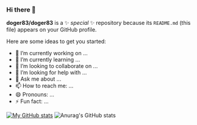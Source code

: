 ### Hi there 👋


**doger83/doger83** is a ✨ _special_ ✨ repository because its `README.md` (this file) appears on your GitHub profile.

Here are some ideas to get you started:

- 🔭 I’m currently working on ...
- 🌱 I’m currently learning ...
- 👯 I’m looking to collaborate on ...
- 🤔 I’m looking for help with ...
- 💬 Ask me about ...
- 📫 How to reach me: ...
- 😄 Pronouns: ...
- ⚡ Fun fact: ...


[![My GitHub stats](https://github-readme-stats.vercel.app/api?username=doger83)](https://github.com/anuraghazra/github-readme-stats)
![Anurag's GitHub stats](https://github-readme-stats.vercel.app/api?username=doger83&show_icons=true&theme=radical)
